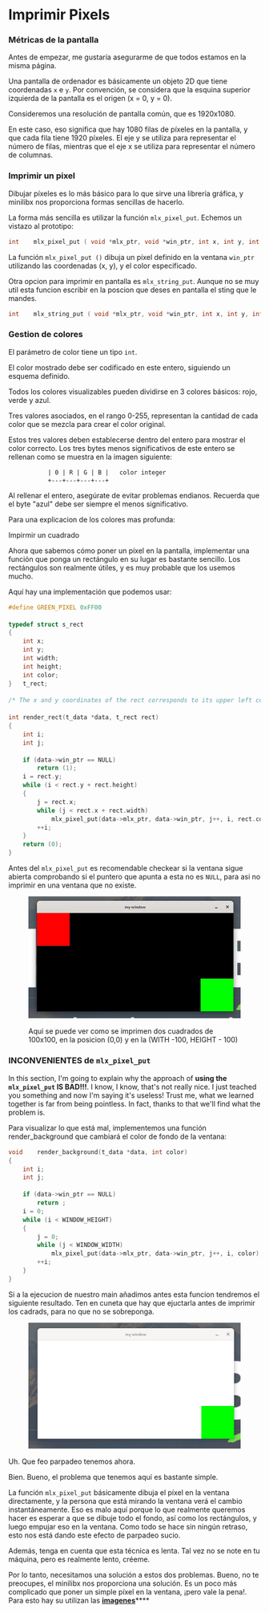 # Imprimir Pixels

### Métricas de la pantalla

Antes de empezar, me gustaría asegurarme de que todos estamos en la misma página.

Una pantalla de ordenador es básicamente un objeto 2D que tiene coordenadas `x` e `y`. Por convención, se considera que la esquina superior izquierda de la pantalla es el origen (x = 0, y = 0).

Consideremos una resolución de pantalla común, que es 1920x1080.

En este caso, eso significa que hay 1080 filas de píxeles en la pantalla, y que cada fila tiene 1920 píxeles. El eje y se utiliza para representar el número de filas, mientras que el eje x se utiliza para representar el número de columnas.

### Imprimir un pixel

Dibujar píxeles es lo más básico para lo que sirve una librería gráfica, y minilibx nos proporciona formas sencillas de hacerlo.

La forma más sencilla es utilizar la función `mlx_pixel_put`. Echemos un vistazo al prototipo:

```c
int    mlx_pixel_put ( void *mlx_ptr, void *win_ptr, int x, int y, int color );
```

La función `mlx_pixel_put ()` dibuja un píxel definido en la ventana `win_ptr` utilizando las coordenadas (x, y), y el color especificado.

Otra opcion para imprimir en pantalla es `mlx_string_put`. Aunque no se muy util esta funcion escribir en la poscion que deses en pantalla el sting que le mandes.

```c
int    mlx_string_put ( void *mlx_ptr, void *win_ptr, int x, int y, int color, char *string );
```

### Gestion de colores

El parámetro de color tiene un tipo `int`.

El color mostrado debe ser codificado en este entero, siguiendo un esquema definido.

Todos los colores visualizables pueden dividirse en 3 colores básicos: rojo, verde y azul.

Tres valores asociados, en el rango 0-255, representan la cantidad de cada color que se mezcla para crear el color original.

Estos tres valores deben establecerse dentro del entero para mostrar el color correcto. Los tres bytes menos significativos de este entero se rellenan como se muestra en la imagen siguiente:

```
           | 0 | R | G | B |   color integer
           +---+---+---+---+
```

Al rellenar el entero, asegúrate de evitar problemas endianos. Recuerda que el byte "azul" debe ser siempre el menos significativo.

Para una explicacion de los colores mas profunda:&#x20;

Impirmir un cuadrado

Ahora que sabemos cómo poner un píxel en la pantalla, implementar una función que ponga un rectángulo en su lugar es bastante sencillo. Los rectángulos son realmente útiles, y es muy probable que los usemos mucho.

Aquí hay una implementación que podemos usar:

```c
#define GREEN_PIXEL 0xFF00

typedef struct s_rect
{
	int	x;
	int	y;
	int width;
	int height;
	int color;
}	t_rect;

/* The x and y coordinates of the rect corresponds to its upper left corner. */

int render_rect(t_data *data, t_rect rect)
{
	int	i;
	int j;

	if (data->win_ptr == NULL)
		return (1);
	i = rect.y;
	while (i < rect.y + rect.height)
	{
		j = rect.x;
		while (j < rect.x + rect.width)
			mlx_pixel_put(data->mlx_ptr, data->win_ptr, j++, i, rect.color);
		++i;
	}
	return (0);
}
```

Antes del `mlx_pixel_put` es recomendable checkear si la ventana sigue abierta comprobando si el puntero que apunta a esta no es `NULL`, para asi no imprimir en una ventana que no existe.

<figure><img src="../../.gitbook/assets/image (3) (1).png" alt=""><figcaption><p>Aqui se puede ver como se imprimen dos cuadrados de 100x100, en la posicion (0,0) y en la (WITH -100, HEIGHT - 100)</p></figcaption></figure>

### INCONVENIENTES de `mlx_pixel_put`&#x20;

In this section, I'm going to explain why the approach of **using the `mlx_pixel_put` IS BAD!!!**. I know, I know, that's not really nice. I just teached you something and now I'm saying it's useless! Trust me, what we learned together is far from being pointless. In fact, thanks to that we'll find what the problem is.

Para visualizar lo que está mal, implementemos una función render\_background que cambiará el color de fondo de la ventana:

```c
void	render_background(t_data *data, int color)
{
	int	i;
	int	j;

	if (data->win_ptr == NULL)
		return ;
	i = 0;
	while (i < WINDOW_HEIGHT)
	{
		j = 0;
		while (j < WINDOW_WIDTH)
			mlx_pixel_put(data->mlx_ptr, data->win_ptr, j++, i, color);
		++i;
	}
}
```

Si a la ejecucion de nuestro main añadimos antes esta funcion tendremos el siguiente resultado. Ten en cuneta que hay que ejuctarla antes de imprimir los cadrads, para no que no se sobreponga.

<figure><img src="../../.gitbook/assets/img.gif" alt=""><figcaption></figcaption></figure>

Uh. Que feo parpadeo tenemos ahora.

Bien. Bueno, el problema que tenemos aquí es bastante simple.

La función `mlx_pixel_put` básicamente dibuja el píxel en la ventana directamente, y la persona que está mirando la ventana verá el cambio instantáneamente. Eso es malo aquí porque lo que realmente queremos hacer es esperar a que se dibuje todo el fondo, así como los rectángulos, y luego empujar eso en la ventana. Como todo se hace sin ningún retraso, esto nos está dando este efecto de parpadeo sucio.

Además, tenga en cuenta que esta técnica es lenta. Tal vez no se note en tu máquina, pero es realmente lento, créeme.

Por lo tanto, necesitamos una solución a estos dos problemas. Bueno, no te preocupes, el minilibx nos proporciona una solución. Es un poco más complicado que poner un simple píxel en la ventana, ¡pero vale la pena!. Para esto hay su utilizan las [**imagenes**](imagenes.md)****
